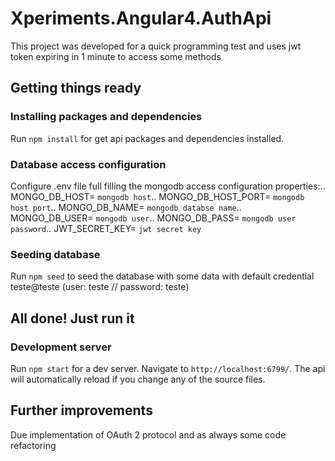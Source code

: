 # Xperiments.Angular4.AuthApi

This project was developed for a quick programming test and uses jwt token expiring in 1 minute to access some methods

## Getting things ready


### Installing packages and dependencies

Run `npm install` for get api packages and dependencies installed. 


### Database access configuration

Configure .env file full filling the mongodb access configuration properties:.. 
MONGO_DB_HOST= `mongodb host`..
MONGO_DB_HOST_PORT= `mongodb host port`..
MONGO_DB_NAME= `mongodb databse name`..
MONGO_DB_USER= `mongodb user`..
MONGO_DB_PASS= `mongodb user password`..
JWT_SECRET_KEY= `jwt secret key`

### Seeding database

Run `npm seed` to seed the database with some data with default credential teste@teste (user: teste // password: teste) 

## All done! Just run it 

### Development server

Run `npm start` for a dev server. Navigate to `http://localhost:6799/`. The api will automatically reload if you change any of the source files.


## Further improvements

Due implementation of OAuth 2 protocol and as always some code refactoring
